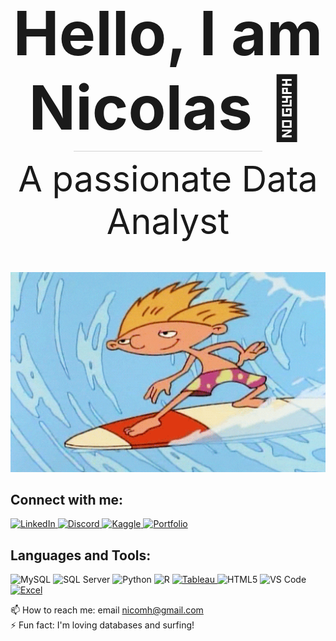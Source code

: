 <div align="center">
  <h1 style="font-size: 7em; font-weight: bold; margin-bottom: 10px;">Hello, I am Nicolas 👋</h1>
  <div style="width: 60%; height: 1px; background-color: lightgray; margin: 10px auto;"></div>
  <h2 style="font-size: 4em; font-weight: normal; margin-top: 10px; border-bottom: none;">A passionate Data Analyst</h2>
</div>

<p align="center">
  <img src="https://github.com/NicMoHan/NicMoHan/blob/main/Hey%20Arnold%2090S%20GIF.gif?raw=true" width="800" alt="Arnold Surfer">
</p>

## Connect with me:

<p align="left">
  <!-- LinkedIn -->
  <a href="https://linkedin.com/in/nicolas-mora-hansen-0b8a1237" target="_blank">
    <img src="https://cdnjs.cloudflare.com/ajax/libs/font-awesome/5.15.4/svgs/brands/linkedin.svg" alt="LinkedIn" width="30" height="30" style="fill:white;"/>
  </a>
  
  <!-- Discord -->
  <a href="https://discord.com/users/nicomh5172" target="_blank">
    <img src="https://cdnjs.cloudflare.com/ajax/libs/font-awesome/5.15.4/svgs/brands/discord.svg" alt="Discord" width="30" height="30" style="fill:white;"/>
  </a>
  
  <!-- Kaggle -->
  <a href="https://www.kaggle.com/nicolasmorahansen" target="_blank">
    <img src="https://cdnjs.cloudflare.com/ajax/libs/font-awesome/5.15.4/svgs/brands/kaggle.svg" alt="Kaggle" width="30" height="30" style="fill:white;"/>
  </a>

  <!-- Portfolio -->
  <a href="https://datascienceportfol.io/nicolashan" target="_blank">
    <img src="https://cdnjs.cloudflare.com/ajax/libs/font-awesome/5.15.4/svgs/brands/codepen.svg" alt="Portfolio" width="30" height="30" style="fill:white;">
  </a>
</p>

## Languages and Tools:

<p align="left">
  <img src="https://cdn.jsdelivr.net/gh/devicons/devicon/icons/mysql/mysql-original.svg" alt="MySQL" width="50" height="50"/>
  <img src="https://cdn.jsdelivr.net/gh/devicons/devicon/icons/microsoftsqlserver/microsoftsqlserver-plain.svg" alt="SQL Server" width="50" height="50"/>
  <img src="https://cdn.jsdelivr.net/gh/devicons/devicon/icons/python/python-original.svg" alt="Python" width="50" height="50"/>
  <img src="https://www.r-project.org/logo/Rlogo.png" alt="R" width="50" height="50"/>
  
  <!-- Tableau -->
  <a href="https://www.tableau.com/" target="_blank">
    <img src="https://cdnjs.cloudflare.com/ajax/libs/font-awesome/5.15.4/svgs/brands/tableau.svg" alt="Tableau" width="50" height="50" style="fill:white;"/>
  </a>
  
  <img src="https://cdn.jsdelivr.net/gh/devicons/devicon/icons/html5/html5-original.svg" alt="HTML5" width="50" height="50"/>
  <img src="https://cdn.jsdelivr.net/gh/devicons/devicon/icons/vscode/vscode-original.svg" alt="VS Code" width="50" height="50"/>
  
  <!-- Excel -->
  <a href="https://www.microsoft.com/en-us/microsoft-365/excel" target="_blank">
    <img src="https://cdnjs.cloudflare.com/ajax/libs/font-awesome/5.15.4/svgs/brands/microsoft.svg" alt="Excel" width="50" height="50" style="fill:white;"/>
  </a>
</p>

📫 How to reach me: email <a href="mailto:nicomh@gmail.com">nicomh@gmail.com</a>  
⚡ Fun fact: I'm loving databases and surfing!
